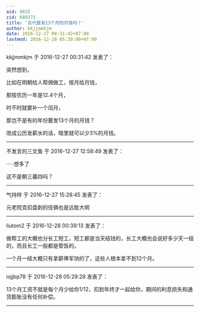 ```yaml
---
aid: 9025
zid: 680373
title: '古代是发13个月的月钱吗？'
author: kkjjmmkjm
date: 2016-12-27 00:31:42+07:00
lastmod: 2016-12-28 05:29:00+07:00
---
```


kkjjmmkjm 于 2016-12-27 00:31:42 发表了：

突然想到，

比如在明朝给人帮佣做工，按月给月钱，

那按农历一年是12.4个月，

时不时就要补一个闰月，

那岂不是有的年份要发13个月的月钱？

改成公历发薪水的话，暗里就可以少3%的月钱。

---------

不发言的三文鱼 于 2016-12-27 12:58:49 发表了：

·····想多了

这不是朝三暮四吗？

---------

气持样 于 2016-12-27 15:28:45 发表了：

元老院克扣盘剥的伎俩也是远胜大明

---------

liutom2 于 2016-12-28 00:39:13 发表了：

做帮工的大概也分长工短工，短工都是当天结钱的，长工大概也会说好多少天一结的，而且长工一般都是管饭的。

一个月一结大概只有拿薪俸军饷的了，这些人根本拿不到12个月。

---------

iojjbp78 于 2016-12-28 05:29:28 发表了：

13个月工资不就是每个月少给你1/12，扣到年终才一起给你，期间的利息损失和通货膨胀没有任何补偿。

---------

